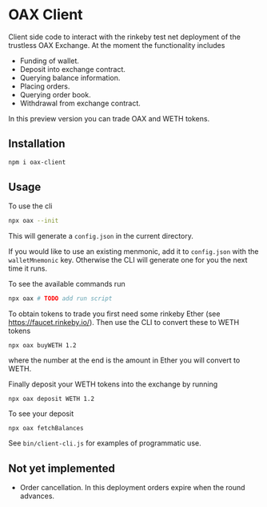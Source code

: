 # OAX Client

Client side code to interact with the rinkeby test net deployment of the
trustless OAX Exchange. At the moment the functionality includes

- Funding of wallet.
- Deposit into exchange contract.
- Querying balance information.
- Placing orders.
- Querying order book.
- Withdrawal from exchange contract.

In this preview version you can trade OAX and WETH tokens.

## Installation

```bash
npm i oax-client
```

## Usage
To use the cli
```bash
npx oax --init
```
This will generate a `config.json` in the current directory.

If you would like to use an existing menmonic, add it to `config.json` with the
`walletMnemonic` key. Otherwise the CLI will generate one for you the next time
it runs.

To see the available commands run
```bash
npx oax # TODO add run script
```
To obtain tokens to trade you first need some rinkeby Ether (see
https://faucet.rinkeby.io/). Then use the CLI to convert these to WETH tokens
```
npx oax buyWETH 1.2
```
where the number at the end is the amount in Ether you will convert to WETH.

Finally deposit your WETH tokens into the exchange by running
```
npx oax deposit WETH 1.2
```
To see your deposit
```
npx oax fetchBalances
```

See `bin/client-cli.js` for examples of programmatic use.

## Not yet implemented

- Order cancellation. In this deployment orders expire when the round advances.
